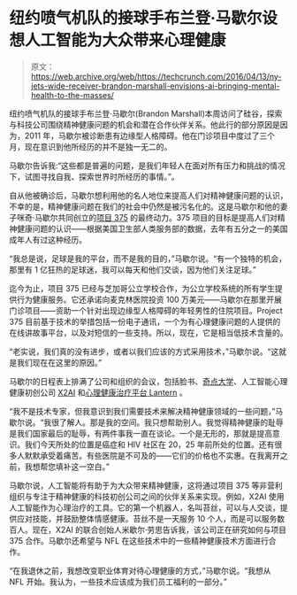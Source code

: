 # 纽约喷气机队的接球手布兰登·马歇尔设想人工智能为大众带来心理健康

> 原文：<https://web.archive.org/web/https://techcrunch.com/2016/04/13/ny-jets-wide-receiver-brandon-marshall-envisions-ai-bringing-mental-health-to-the-masses/>

纽约喷气机队的接球手布兰登·马歇尔(Brandon Marshall)本周访问了硅谷，探索与科技公司围绕精神健康问题的机会和潜在合作伙伴关系。他此行的部分原因是因为，2011 年，马歇尔被诊断患有边缘型人格障碍。他在门诊项目中度过了三个月，现在意识到他所经历的并不是独一无二的。

马歇尔告诉我:“这些都是普遍的问题，是我们年轻人在面对所有压力和挑战的情况下，试图寻找自我、探索世界时所经历的事情。”。

自从他被确诊后，马歇尔想利用他的名人地位来提高人们对精神健康问题的认识，不幸的是，精神健康问题在我们的社会中仍然是被污名化的。这是马歇尔和他的妻子咪奇·马歇尔共同创立的[项目 375](https://web.archive.org/web/20221207045638/http://project375.org/) 的最终动力。375 项目的目标是提高人们对精神健康问题的认识——根据美国卫生部人类服务部的数据，去年有五分之一的美国成年人有过这种经历。

“我总是说，足球是我的平台，而不是我的目的，”马歇尔说。“有一个独特的机会，那里有 1 亿狂热的足球迷，我可以每天和他们交谈，因为他们关注足球。”

迄今为止，项目 375 已经与芝加哥公立学校合作，为公立学校系统的所有学生提供行为健康服务。它还承诺向麦克林医院投资 100 万美元——马歇尔在那里开展门诊项目——资助一个针对出现边缘型人格障碍的年轻男性的住院项目。Project 375 目前基于技术的举措包括一份电子通讯，一个为有心理健康问题的人提供的在线讲故事平台，以及对短信的一些支持。所以，现在，它是相当低技术含量的。

“老实说，我们真的没有进步，或者以我们应该的方式采用技术，”马歇尔说。“这就是我们现在在这里的原因。”

马歇尔的日程表上排满了公司和组织的会议，包括脸书、[奇点大学](https://web.archive.org/web/20221207045638/http://singularityu.org/)、人工智能心理健康初创公司 [X2AI](https://web.archive.org/web/20221207045638/https://x2.ai/#home) 和[心理健康治疗平台 Lantern](https://web.archive.org/web/20221207045638/https://beta.techcrunch.com/2016/02/10/mental-health-startup-lantern-raises-17-million-series-a-round/) 。

“我不是技术专家，但我意识到我们需要技术来解决精神健康领域的一些问题，”马歇尔说。“我很了解人。那是我的空间。我只想帮助别人。我觉得精神健康的耻辱是我们国家最后的耻辱，有两件事我一直在谈论。一个是无形的，那就是提高意识。我们今天所处的位置是癌症和 HIV 社区在 20，25 年前所处的位置。还有很多人默默承受着痛苦。有些医院是不可及的——它们的价格也不实惠。在我离开之前，我想帮您填补这一空白。”

马歇尔说，人工智能将有助于为大众带来精神健康，这将通过项目 375 等非营利组织与专注于精神健康的科技初创公司之间的伙伴关系来实现。例如，X2AI 使用人工智能作为心理治疗的工具。它的第一个机器人，名叫苔丝，可以与人交谈，提供应对技能，并鼓励整体情感健康。苔丝不是一天服务 10 个人，而是可以服务数百人。现在，X2AI 的联合创始人米歇尔·劳思告诉我，该公司正在研究如何与项目 375 合作。马歇尔还希望与 NFL 在这些技术中的一些精神健康技术方面进行合作。

“在我退休之前，我想改变职业体育对待心理健康的方式，”马歇尔说。“我想从 NFL 开始。我认为，一些技术应该成为我们员工福利的一部分。”